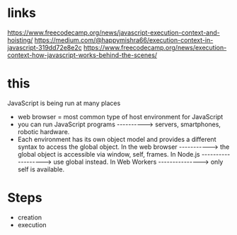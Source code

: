# links
https://www.freecodecamp.org/news/javascript-execution-context-and-hoisting/
https://medium.com/@happymishra66/execution-context-in-javascript-319dd72e8e2c
https://www.freecodecamp.org/news/execution-context-how-javascript-works-behind-the-scenes/


# this
JavaScript is being run at many places
- web browser = most common type of host environment for JavaScript
- you can run JavaScript programs ----------> servers, smartphones, robotic hardware.
- Each environment has its own object model and provides a different syntax to access the global object. 
    In the web browser -----------> the global object is accessible via window, self, frames. 
    In Node.js -------------------> use global instead. 
    In Web Workers ---------------> only self is available.

# Steps
- creation
- execution